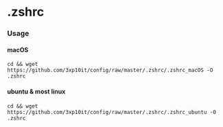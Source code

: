 # .zshrc

### Usage

#### macOS

```
cd && wget https://github.com/3xp10it/config/raw/master/.zshrc/.zshrc_macOS -O .zshrc
```

#### ubuntu & most linux

```
cd && wget https://github.com/3xp10it/config/raw/master/.zshrc/.zshrc_ubuntu -O .zshrc
```
